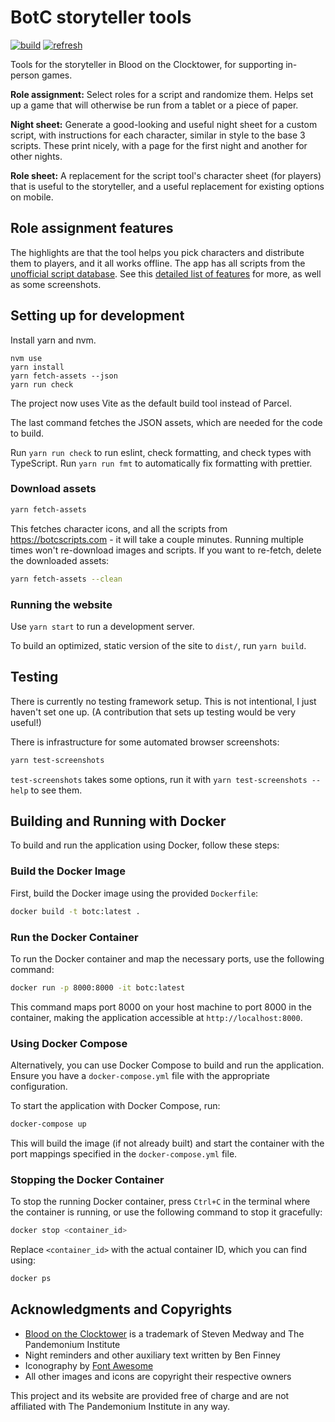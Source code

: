 # BotC storyteller tools

[![build](https://github.com/tchajed/botc-tools/actions/workflows/deploy.yml/badge.svg)](https://github.com/tchajed/botc-tools/actions/workflows/deploy.yml)
[![refresh](https://github.com/tchajed/botc-tools/actions/workflows/refresh.yml/badge.svg)](https://github.com/tchajed/botc-tools/actions/workflows/refresh.yml)

Tools for the storyteller in Blood on the Clocktower, for supporting in-person games.

**Role assignment:** Select roles for a script and randomize them. Helps set up
a game that will otherwise be run from a tablet or a piece of paper.

**Night sheet:** Generate a good-looking and useful night sheet for a custom
script, with instructions for each character, similar in style to the base 3
scripts. These print nicely, with a page for the first night and another for
other nights.

**Role sheet:** A replacement for the script tool's character sheet (for players)
that is useful to the storyteller, and a useful replacement for existing
options on mobile.

## Role assignment features

The highlights are that the tool helps you pick characters and distribute them
to players, and it all works offline. The app has all scripts from the
[unofficial script database](https://botcscripts.com). See this [detailed list
of features](FEATURES.md) for more, as well as some screenshots.

## Setting up for development

Install yarn and nvm.

```
nvm use
yarn install
yarn fetch-assets --json
yarn run check
```

The project now uses Vite as the default build tool instead of Parcel.

The last command fetches the JSON assets, which are needed for the code to build.

Run `yarn run check` to run eslint, check formatting, and check types with
TypeScript. Run `yarn run fmt` to automatically fix formatting with prettier.

### Download assets

```sh
yarn fetch-assets
```

This fetches character icons, and all the scripts from
<https://botcscripts.com> - it will take a couple minutes.
Running multiple times won't re-download images and scripts. If you want to
re-fetch, delete the downloaded assets:

```sh
yarn fetch-assets --clean
```

### Running the website

Use `yarn start` to run a development server.

To build an optimized, static version of the site to `dist/`, run `yarn build`.

## Testing

There is currently no testing framework setup. This is not intentional, I just
haven't set one up. (A contribution that sets up testing would be very useful!)

There is infrastructure for some automated browser screenshots:

```sh
yarn test-screenshots
```

`test-screenshots` takes some options, run it with `yarn test-screenshots
--help` to see them.

## Building and Running with Docker

To build and run the application using Docker, follow these steps:

### Build the Docker Image

First, build the Docker image using the provided `Dockerfile`:

```sh
docker build -t botc:latest .
```

### Run the Docker Container

To run the Docker container and map the necessary ports, use the following command:

```sh
docker run -p 8000:8000 -it botc:latest
```

This command maps port 8000 on your host machine to port 8000 in the container, making the application accessible at `http://localhost:8000`.

### Using Docker Compose

Alternatively, you can use Docker Compose to build and run the application. Ensure you have a `docker-compose.yml` file with the appropriate configuration.

To start the application with Docker Compose, run:

```sh
docker-compose up
```

This will build the image (if not already built) and start the container with the port mappings specified in the `docker-compose.yml` file.

### Stopping the Docker Container

To stop the running Docker container, press `Ctrl+C` in the terminal where the container is running, or use the following command to stop it gracefully:

```sh
docker stop <container_id>
```

Replace `<container_id>` with the actual container ID, which you can find using:

```sh
docker ps
```

## Acknowledgments and Copyrights

- [Blood on the Clocktower](https://bloodontheclocktower.com/) is a trademark of
  Steven Medway and The Pandemonium Institute
- Night reminders and other auxiliary text written by Ben Finney
- Iconography by [Font Awesome](https://fontawesome.com/)
- All other images and icons are copyright their respective owners

This project and its website are provided free of charge and are not affiliated
with The Pandemonium Institute in any way.
